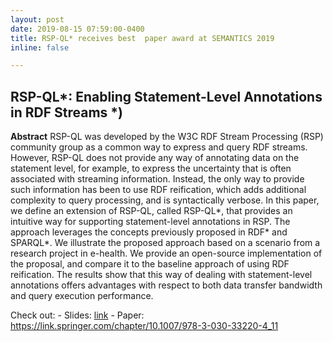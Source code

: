 ```yaml
---
layout: post
date: 2019-08-15 07:59:00-0400
title: RSP-QL* receives best  paper award at SEMANTICS 2019
inline: false

---
```


## RSP-QL*: Enabling Statement-Level Annotations in RDF Streams *)

**Abstract** RSP-QL was developed by the W3C RDF Stream Processing (RSP) community group as a common way to express and query RDF streams. However, RSP-QL does not provide any way of annotating data on the statement level, for example, to express the uncertainty that is often associated with streaming information. Instead, the only way to provide such information has been to use RDF reification, which adds additional complexity to query processing, and is syntactically verbose. In this paper, we define an extension of RSP-QL, called RSP-QL*, that provides an intuitive way for supporting statement-level annotations in RSP. The approach leverages the concepts previously proposed in RDF* and SPARQL*. We illustrate the proposed approach based on a scenario from a research project in e-health. We provide an open-source implementation of the proposal, and compare it to the baseline approach of using RDF reification. The results show that this way of dealing with statement-level annotations offers advantages with respect to both data transfer bandwidth and query execution performance.


Check out:
    - Slides: [link](https://2019.semantics.cc/sites/2019.semantics.cc/files/RSPQLstar%20-%20Enabling%20Stement-Level%20Annotations%20in%20RDF%20Streams.pdf)
    - Paper: https://link.springer.com/chapter/10.1007/978-3-030-33220-4_11
